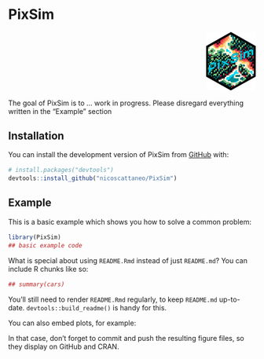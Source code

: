 
<!-- README.md is generated from README.Rmd. Please edit that file -->

# PixSim

<!-- badges: start -->
<!-- badges: end -->

<div style="text-align:right">

<img src="inst/extdata/logo.png" width="20%">

</div>

The goal of PixSim is to … work in progress. Please disregard everything
written in the “Example” section

## Installation

You can install the development version of PixSim from
[GitHub](https://github.com/) with:

``` r
# install.packages("devtools")
devtools::install_github("nicoscattaneo/PixSim")
```

## Example

This is a basic example which shows you how to solve a common problem:

``` r
library(PixSim)
## basic example code
```

What is special about using `README.Rmd` instead of just `README.md`?
You can include R chunks like so:

``` r
## summary(cars)
```

You’ll still need to render `README.Rmd` regularly, to keep `README.md`
up-to-date. `devtools::build_readme()` is handy for this.

You can also embed plots, for example:

In that case, don’t forget to commit and push the resulting figure
files, so they display on GitHub and CRAN.

